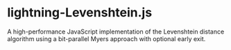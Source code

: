 # lightning-Levenshtein.js
A high-performance JavaScript implementation of the Levenshtein distance algorithm using a bit-parallel Myers approach with optional early exit.
